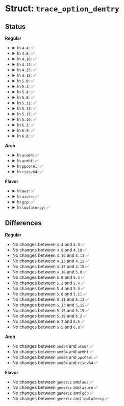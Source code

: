# Struct: <code>trace_option_dentry</code>

## Status
<b>Regular</b>
<ul>
<li>
<details>
<summary>In <code>4.4</code>: ✅</summary>

```c
struct trace_option_dentry {
    struct tracer_opt *opt;
    struct tracer_flags *flags;
    struct trace_array *tr;
    struct dentry *entry;
};
```
</details>
</li>
<li>
<details>
<summary>In <code>4.8</code>: ✅</summary>

```c
struct trace_option_dentry {
    struct tracer_opt *opt;
    struct tracer_flags *flags;
    struct trace_array *tr;
    struct dentry *entry;
};
```
</details>
</li>
<li>
<details>
<summary>In <code>4.10</code>: ✅</summary>

```c
struct trace_option_dentry {
    struct tracer_opt *opt;
    struct tracer_flags *flags;
    struct trace_array *tr;
    struct dentry *entry;
};
```
</details>
</li>
<li>
<details>
<summary>In <code>4.13</code>: ✅</summary>

```c
struct trace_option_dentry {
    struct tracer_opt *opt;
    struct tracer_flags *flags;
    struct trace_array *tr;
    struct dentry *entry;
};
```
</details>
</li>
<li>
<details>
<summary>In <code>4.15</code>: ✅</summary>

```c
struct trace_option_dentry {
    struct tracer_opt *opt;
    struct tracer_flags *flags;
    struct trace_array *tr;
    struct dentry *entry;
};
```
</details>
</li>
<li>
<details>
<summary>In <code>4.18</code>: ✅</summary>

```c
struct trace_option_dentry {
    struct tracer_opt *opt;
    struct tracer_flags *flags;
    struct trace_array *tr;
    struct dentry *entry;
};
```
</details>
</li>
<li>
<details>
<summary>In <code>5.0</code>: ✅</summary>

```c
struct trace_option_dentry {
    struct tracer_opt *opt;
    struct tracer_flags *flags;
    struct trace_array *tr;
    struct dentry *entry;
};
```
</details>
</li>
<li>
<details>
<summary>In <code>5.3</code>: ✅</summary>

```c
struct trace_option_dentry {
    struct tracer_opt *opt;
    struct tracer_flags *flags;
    struct trace_array *tr;
    struct dentry *entry;
};
```
</details>
</li>
<li>
<details>
<summary>In <code>5.4</code>: ✅</summary>

```c
struct trace_option_dentry {
    struct tracer_opt *opt;
    struct tracer_flags *flags;
    struct trace_array *tr;
    struct dentry *entry;
};
```
</details>
</li>
<li>
<details>
<summary>In <code>5.8</code>: ✅</summary>

```c
struct trace_option_dentry {
    struct tracer_opt *opt;
    struct tracer_flags *flags;
    struct trace_array *tr;
    struct dentry *entry;
};
```
</details>
</li>
<li>
<details>
<summary>In <code>5.11</code>: ✅</summary>

```c
struct trace_option_dentry {
    struct tracer_opt *opt;
    struct tracer_flags *flags;
    struct trace_array *tr;
    struct dentry *entry;
};
```
</details>
</li>
<li>
<details>
<summary>In <code>5.13</code>: ✅</summary>

```c
struct trace_option_dentry {
    struct tracer_opt *opt;
    struct tracer_flags *flags;
    struct trace_array *tr;
    struct dentry *entry;
};
```
</details>
</li>
<li>
<details>
<summary>In <code>5.15</code>: ✅</summary>

```c
struct trace_option_dentry {
    struct tracer_opt *opt;
    struct tracer_flags *flags;
    struct trace_array *tr;
    struct dentry *entry;
};
```
</details>
</li>
<li>
<details>
<summary>In <code>5.19</code>: ✅</summary>

```c
struct trace_option_dentry {
    struct tracer_opt *opt;
    struct tracer_flags *flags;
    struct trace_array *tr;
    struct dentry *entry;
};
```
</details>
</li>
<li>
<details>
<summary>In <code>6.2</code>: ✅</summary>

```c
struct trace_option_dentry {
    struct tracer_opt *opt;
    struct tracer_flags *flags;
    struct trace_array *tr;
    struct dentry *entry;
};
```
</details>
</li>
<li>
<details>
<summary>In <code>6.5</code>: ✅</summary>

```c
struct trace_option_dentry {
    struct tracer_opt *opt;
    struct tracer_flags *flags;
    struct trace_array *tr;
    struct dentry *entry;
};
```
</details>
</li>
<li>
<details>
<summary>In <code>6.8</code>: ✅</summary>

```c
struct trace_option_dentry {
    struct tracer_opt *opt;
    struct tracer_flags *flags;
    struct trace_array *tr;
    struct dentry *entry;
};
```
</details>
</li>
</ul>
<b>Arch</b>
<ul>
<li>
<details>
<summary>In <code>arm64</code>: ✅</summary>

```c
struct trace_option_dentry {
    struct tracer_opt *opt;
    struct tracer_flags *flags;
    struct trace_array *tr;
    struct dentry *entry;
};
```
</details>
</li>
<li>
<details>
<summary>In <code>armhf</code>: ✅</summary>

```c
struct trace_option_dentry {
    struct tracer_opt *opt;
    struct tracer_flags *flags;
    struct trace_array *tr;
    struct dentry *entry;
};
```
</details>
</li>
<li>
<details>
<summary>In <code>ppc64el</code>: ✅</summary>

```c
struct trace_option_dentry {
    struct tracer_opt *opt;
    struct tracer_flags *flags;
    struct trace_array *tr;
    struct dentry *entry;
};
```
</details>
</li>
<li>
<details>
<summary>In <code>riscv64</code>: ✅</summary>

```c
struct trace_option_dentry {
    struct tracer_opt *opt;
    struct tracer_flags *flags;
    struct trace_array *tr;
    struct dentry *entry;
};
```
</details>
</li>
</ul>
<b>Flavor</b>
<ul>
<li>
<details>
<summary>In <code>aws</code>: ✅</summary>

```c
struct trace_option_dentry {
    struct tracer_opt *opt;
    struct tracer_flags *flags;
    struct trace_array *tr;
    struct dentry *entry;
};
```
</details>
</li>
<li>
<details>
<summary>In <code>azure</code>: ✅</summary>

```c
struct trace_option_dentry {
    struct tracer_opt *opt;
    struct tracer_flags *flags;
    struct trace_array *tr;
    struct dentry *entry;
};
```
</details>
</li>
<li>
<details>
<summary>In <code>gcp</code>: ✅</summary>

```c
struct trace_option_dentry {
    struct tracer_opt *opt;
    struct tracer_flags *flags;
    struct trace_array *tr;
    struct dentry *entry;
};
```
</details>
</li>
<li>
<details>
<summary>In <code>lowlatency</code>: ✅</summary>

```c
struct trace_option_dentry {
    struct tracer_opt *opt;
    struct tracer_flags *flags;
    struct trace_array *tr;
    struct dentry *entry;
};
```
</details>
</li>
</ul>

## Differences
<b>Regular</b>
<ul>
<li>
No changes between <code>4.4</code> and <code>4.8</code> ✅
</li>
<li>
No changes between <code>4.8</code> and <code>4.10</code> ✅
</li>
<li>
No changes between <code>4.10</code> and <code>4.13</code> ✅
</li>
<li>
No changes between <code>4.13</code> and <code>4.15</code> ✅
</li>
<li>
No changes between <code>4.15</code> and <code>4.18</code> ✅
</li>
<li>
No changes between <code>4.18</code> and <code>5.0</code> ✅
</li>
<li>
No changes between <code>5.0</code> and <code>5.3</code> ✅
</li>
<li>
No changes between <code>5.3</code> and <code>5.4</code> ✅
</li>
<li>
No changes between <code>5.4</code> and <code>5.8</code> ✅
</li>
<li>
No changes between <code>5.8</code> and <code>5.11</code> ✅
</li>
<li>
No changes between <code>5.11</code> and <code>5.13</code> ✅
</li>
<li>
No changes between <code>5.13</code> and <code>5.15</code> ✅
</li>
<li>
No changes between <code>5.15</code> and <code>5.19</code> ✅
</li>
<li>
No changes between <code>5.19</code> and <code>6.2</code> ✅
</li>
<li>
No changes between <code>6.2</code> and <code>6.5</code> ✅
</li>
<li>
No changes between <code>6.5</code> and <code>6.8</code> ✅
</li>
</ul>
<b>Arch</b>
<ul>
<li>
No changes between <code>amd64</code> and <code>arm64</code> ✅
</li>
<li>
No changes between <code>amd64</code> and <code>armhf</code> ✅
</li>
<li>
No changes between <code>amd64</code> and <code>ppc64el</code> ✅
</li>
<li>
No changes between <code>amd64</code> and <code>riscv64</code> ✅
</li>
</ul>
<b>Flavor</b>
<ul>
<li>
No changes between <code>generic</code> and <code>aws</code> ✅
</li>
<li>
No changes between <code>generic</code> and <code>azure</code> ✅
</li>
<li>
No changes between <code>generic</code> and <code>gcp</code> ✅
</li>
<li>
No changes between <code>generic</code> and <code>lowlatency</code> ✅
</li>
</ul>

